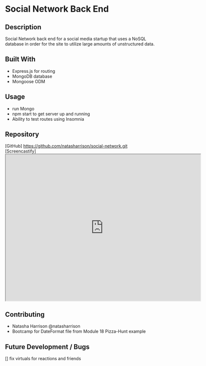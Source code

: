 # Social Network Back End

## Description

Social Network back end for a social media startup that uses a NoSQL database in order for the site to utilize large amounts of unstructured data.

## Built With

- Express.js for routing
- MongoDB database
- Mongoose ODM

## Usage

- run Mongo
- npm start to get server up and running
- Ability to test routes using Insomnia

## Repository

[GitHub] https://github.com/natasharrison/social-network.git
[Screencastify] <iframe src="https://drive.google.com/file/d/1zJR-WgVnT6B7oHdDYWUv0XUOzFQuh4R2/preview" width="640" height="480"></iframe>

## Contributing

- Natasha Harrison @natasharrison
- Bootcamp for DateFormat file from Module 18 Pizza-Hunt example

## Future Development / Bugs

[] fix virtuals for reactions and friends
